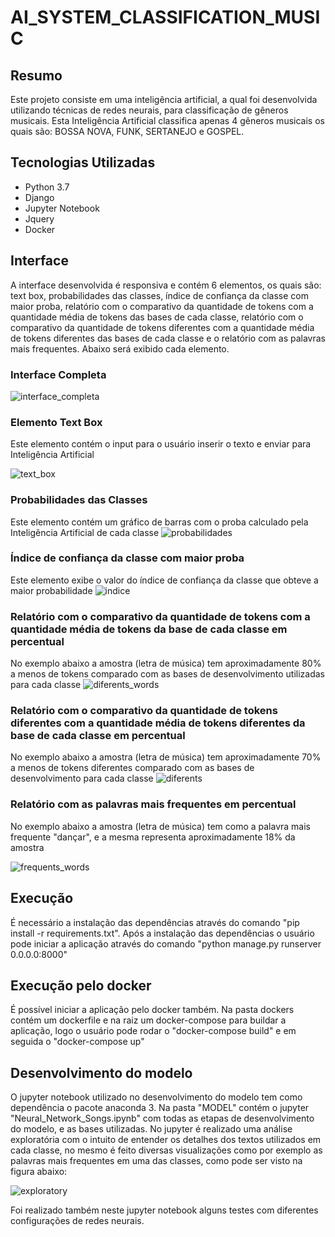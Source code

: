# AI_SYSTEM_CLASSIFICATION_MUSIC

## Resumo

Este projeto consiste em uma inteligência artificial, a qual foi desenvolvida utilizando técnicas de redes neurais, para classificação de gêneros musicais. Esta Inteligência Artificial classifica apenas 4 gêneros musicais os quais são: BOSSA NOVA, FUNK, SERTANEJO e GOSPEL.

## Tecnologias Utilizadas

<ul>
<li>Python 3.7</li>
<li>Django</li>
<li>Jupyter Notebook</li>
<li>Jquery</li>
<li>Docker</li>

</ul>  


## Interface

A interface desenvolvida é responsiva e contém 6 elementos, os quais são: text box, probabilidades das classes, índice de confiança da classe com maior proba, relatório com o comparativo da quantidade de tokens com a quantidade média de tokens das bases de cada classe, relatório com o comparativo da quantidade de tokens diferentes com a quantidade média de tokens diferentes das bases de cada classe e o relatório com as palavras mais frequentes. Abaixo será exibido cada elemento.

### Interface Completa

![interface_completa](https://user-images.githubusercontent.com/40969977/93151669-eb54f500-f6d2-11ea-9c98-842247d1c186.png)


### Elemento Text Box

Este elemento contém o input para o usuário inserir o texto e enviar para Inteligência Artificial

![text_box](https://user-images.githubusercontent.com/40969977/93150437-7fbd5880-f6cf-11ea-8d38-7248cb154bca.png)

### Probabilidades das Classes

Este elemento contém um gráfico de barras com o proba calculado pela Inteligência Artificial de cada classe 
![probabilidades](https://user-images.githubusercontent.com/40969977/93153071-bcd91900-f6d6-11ea-96a6-a622a06a94a1.png)


### Índice de confiança da classe com maior proba

Este elemento exibe o valor do índice de confiança da classe que obteve a maior probabilidade 
![indice](https://user-images.githubusercontent.com/40969977/93152984-87ccc680-f6d6-11ea-9af6-54f637cc0201.png)

### Relatório com o comparativo da quantidade de tokens com a quantidade média de tokens da base de cada classe em percentual

No exemplo abaixo a amostra (letra de música) tem aproximadamente 80% a menos de tokens comparado com as bases de desenvolvimento utilizadas para cada classe
![diferents_words](https://user-images.githubusercontent.com/40969977/93152870-37556900-f6d6-11ea-93a3-41cb1dc11872.png)

### Relatório com o comparativo da quantidade de tokens diferentes com a quantidade média de tokens diferentes da base de cada classe em percentual

No exemplo abaixo a amostra (letra de música) tem aproximadamente 70% a menos de tokens diferentes comparado com as bases de desenvolvimento para cada classe
![diferents](https://user-images.githubusercontent.com/40969977/93153097-d2e6d980-f6d6-11ea-883a-636d20c3b8a3.png)

### Relatório com as palavras mais frequentes em percentual

No exemplo abaixo a amostra (letra de música) tem como a palavra mais frequente "dançar", e a mesma representa aproximadamente 18% da amostra

![frequents_words](https://user-images.githubusercontent.com/40969977/93152961-72579c80-f6d6-11ea-945b-11853143c274.png)


## Execução 

É necessário a instalação das dependências através do comando "pip install -r requirements.txt". Após a instalação das dependências o usuário pode iniciar a aplicação através do comando "python manage.py runserver 0.0.0.0:8000" 

## Execução pelo docker

É possível iniciar a aplicação pelo docker também. Na pasta dockers contém um dockerfile e na raiz um docker-compose para buildar a aplicação, logo o usuário pode rodar o "docker-compose build" e em seguida o "docker-compose up"


## Desenvolvimento do modelo

O jupyter notebook utilizado no desenvolvimento do modelo tem como dependência o pacote anaconda 3. Na pasta "MODEL" contém o jupyter "Neural_Network_Songs.ipynb" com todas as etapas de desenvolvimento do modelo, e as bases utilizadas. No jupyter é realizado uma análise exploratória com o intuito de entender os detalhes dos textos utilizados em cada classe, no mesmo é feito diversas visualizações como por exemplo as palavras mais frequentes em uma das classes, como pode ser visto na figura abaixo: 


![exploratory](https://user-images.githubusercontent.com/40969977/93154761-d4b29c00-f6da-11ea-9b6b-bea34e817bae.png)





Foi realizado também neste jupyter notebook alguns testes com diferentes configurações de redes neurais. 



